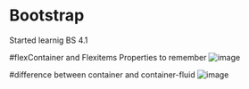 # Bootstrap
Started learnig BS 4.1



#flexContainer and Flexitems Properties to remember
![image](https://user-images.githubusercontent.com/50536949/149621618-c91d8144-775b-4c2d-be62-30474367167e.png)

#difference between container and container-fluid
![image](https://user-images.githubusercontent.com/50536949/149650709-0036e224-0470-44bc-9f45-9b4a3139ca37.png)
